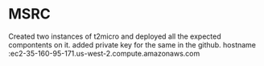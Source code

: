 # MSRC

Created two instances of t2micro and deployed all the expected compontents on it.
added private key for the same in the github.
hostname :ec2-35-160-95-171.us-west-2.compute.amazonaws.com

